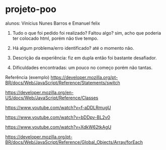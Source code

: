 # projeto-poo
alunos: Vinícius Nunes Barros e Emanuel felix


1. Tudo o que foi pedido foi realizado? Faltou algo?
sim, acho que poderia ter colocado html, porém não tive tempo.

2. Há algum problema/erro identificado?
até o momento não.

3. Descrição da experiência:
fiz em dupla então foi bastante desafiador.

4. Dificuldades encontradas:
um pouco no começo porém não tantas.

Referência (exemplo)
https://developer.mozilla.org/pt-BR/docs/Web/JavaScript/Reference/Statements/switch

https://developer.mozilla.org/en-US/docs/Web/JavaScript/Reference/Classes

https://www.youtube.com/watch?v=f-aDDLRmugU

https://www.youtube.com/watch?v=bDDpv-BL2v0

https://www.youtube.com/watch?v=XdkW62tkAgU

https://developer.mozilla.org/pt-BR/docs/Web/JavaScript/Reference/Global_Objects/Array/forEach
